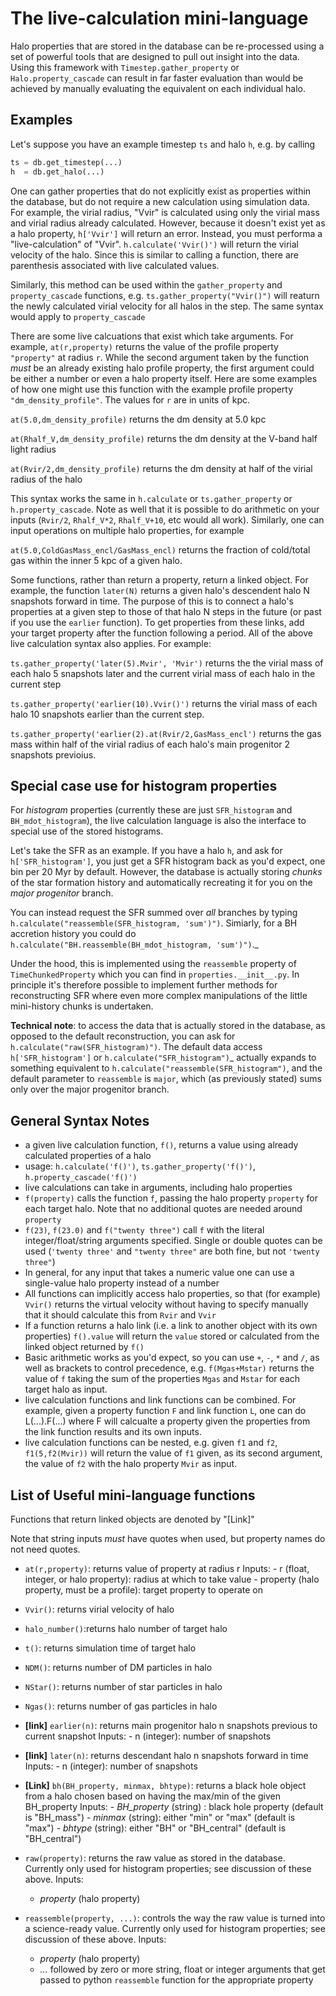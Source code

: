 The live-calculation mini-language
==================================

Halo properties that are stored in the database can be re-processed using a set of powerful tools that are designed to pull out insight into the data. Using this framework with `Timestep.gather_property` or `Halo.property_cascade` can result in far faster evaluation than would be achieved by manually evaluating the equivalent on each individual halo.

Examples
--------

Let's suppose you have an example timestep `ts` and halo `h`, e.g. by calling

```python
ts = db.get_timestep(...)
h  = db.get_halo(...)
```

One can gather properties that do not explicitly exist as properties within the database, but do not require a new calculation using simulation data. For example, the virial radius, "Vvir" is calculated using only the virial mass and virial radius already calculated. However, because it doesn't exist yet as a halo property, `h['Vvir']` will return an error. Instead, you must performa a "live-calculation" of "Vvir". `h.calculate('Vvir()')` will return the virial velocity of the halo. Since this is similar to calling a function, there are parenthesis associated with live calculated values.

Similarly, this method can be used within the `gather_property` and `property_cascade` functions, e.g. `ts.gather_property("Vvir()")` will reaturn the newly calculated virial velocity for all halos in the step. The same syntax would apply to `property_cascade`

There are some live calcuations that exist which take arguments. For example, `at(r,property)` returns the value of the profile property `"property"` at radius `r`. While the second argument taken by the function *must* be an already existing halo profile property, the first argument could be either a number or even a halo property itself. Here are some examples of how one might use this function with the example profile property `"dm_density_profile"`. The values for `r` are in units of kpc.

`at(5.0,dm_density_profile)` returns the dm density at 5.0 kpc

`at(Rhalf_V,dm_density_profile)` returns the dm density at the V-band half light radius

`at(Rvir/2,dm_density_profile)` returns the dm density at half of the virial radius of the halo


This syntax works the same in `h.calculate` or `ts.gather_property` or `h.property_cascade`. Note as well that it is possible to do arithmetic on your inputs (`Rvir/2`, `Rhalf_V*2`, `Rhalf_V+10`, etc would all work). Similarly, one can input operations on multiple halo properties, for example

`at(5.0,ColdGasMass_encl/GasMass_encl)` returns the fraction of cold/total gas within the inner 5 kpc of a given halo.

Some functions, rather than return a property, return a linked object. For example, the function `later(N)` returns a given halo's descendent halo N snapshots forward in time. The purpose of this is to connect a halo's properties at a given step to those of that halo N steps in the future (or past if you use the `earlier` function). To get properties from these links, add your target property after the function following a period. All of the above live calculation syntax also applies. For example:

`ts.gather_property('later(5).Mvir', 'Mvir')` returns the the virial mass of each halo 5 snapshots later and the current virial mass of each halo in the current step

`ts.gather_property('earlier(10).Vvir()')` returns the virial mass of each halo 10 snapshots earlier than the current step.

`ts.gather_property('earlier(2).at(Rvir/2,GasMass_encl')` returns the gas mass within half of the virial radius of each halo's main progenitor 2 snapshots previoius.


Special case use for histogram properties
-----------------------------------------

For *histogram* properties (currently these are just `SFR_histogram` and `BH_mdot_histogram`), the live calculation language is also the interface to special use of the stored histograms.

Let's take the SFR as an example. If you have a halo `h`, and ask for `h['SFR_histogram']`, you just get a SFR histogram back as you'd expect, one bin per 20 Myr by default. However, the database is actually storing *chunks* of the star formation history and automatically recreating it for you on the *major progenitor* branch.
 
You can instead request the SFR summed over *all* branches by typing `h.calculate("reassemble(SFR_histogram, 'sum')")`. Simiarly, for a BH accretion history you could do `h.calculate("BH.reassemble(BH_mdot_histogram, 'sum')")`._

Under the hood, this is implemented using the `reassemble` property of `TimeChunkedProperty` which you can find in `properties.__init__.py`. In principle it's therefore possible to implement further methods for reconstructing SFR where even more complex manipulations of the little mini-history chunks is undertaken.

**Technical note**: to access the data that is actually stored in the database, as opposed to the default reconstruction, you can ask for `h.calculate("raw(SFR_histogram)")`. The default data access `h['SFR_histogram']` or `h.calculate("SFR_histogram")`_ actually expands to something equivalent to `h.calculate("reassemble(SFR_histogram")`, and the default parameter to `reassemble` is `major`, which (as previously stated) sums only over the major progenitor branch.

General Syntax Notes
------------
- a given live calculation function, `f()`, returns a value using already calculated properties of a halo
- usage: `h.calculate('f()')`, `ts.gather_property('f()')`, `h.property_cascade('f()')`
- live calculations can take in arguments, including halo properties
- `f(property)` calls the function `f`, passing the halo property `property` for each target halo. Note that no additional quotes are needed around `property`
- `f(23)`, `f(23.0)` and `f("twenty three")` call `f` with the literal integer/float/string arguments specified. Single or double quotes can be used (`'twenty three'` and `"twenty three"` are both fine, but not `'twenty three"`)
- In general, for any input that takes a numeric value one can use a single-value halo property instead of a number
- All functions can implicitly access halo properties, so that (for example) `Vvir()` returns the virtual velocity without having to specify manually that it should calculate this from `Rvir` and `Vvir`
- If a function returns a halo link (i.e. a link to another object with its own properties) `f().value` will return the `value` stored or calculated from the linked object returned by `f()`
- Basic arithmetic works as you'd expect, so you can use `+`, `-`, `*` and `/`, as well as brackets to control precedence, e.g. `f(Mgas+Mstar)` returns the value of `f` taking the sum of the properties `Mgas` and `Mstar` for each target halo as input.
- live calculation functions and link functions can be combined. For example, given a property function `F` and link function `L`, one can do L(...).F(...) where F will calcualte a property given the properties from the link function results and its own inputs.
- live calculation functions can be nested, e.g. given `f1` and `f2`, `f1(5,f2(Mvir))` will return the value of `f1` given, as its second argument, the value of `f2` with the halo property `Mvir` as input.

List of Useful mini-language functions
--------------------------------------
Functions that return linked objects are denoted by "[Link]"

Note that string inputs *must* have quotes when used, but property names do not need quotes.

* `at(r,property)`: returns value of property at radius r
    Inputs:
        - r (float, integer, or halo property): radius at which to take value
        - property (halo property, must be a profile): target property to operate on
        
  
* `Vvir()`: returns virial velocity of halo
* `halo_number()`:returns halo number of target halo
* `t()`: returns simulation time of target halo
* `NDM()`: returns number of DM particles in halo
* `NStar()`: returns number of star particles in halo
* `Ngas()`: returns number of gas particles in halo
*  **[link]** `earlier(n)`: returns main progenitor halo n snapshots previous to current snapshot
    Inputs:
        - n (integer): number of snapshots
* **[link]** `later(n)`: returns descendant halo n snapshots forward in time 
    Inputs:
        - n (integer): number of snapshots
 
* **[Link]** `bh(BH_property, minmax, bhtype)`: returns a black hole object from a halo chosen based on having the max/min of the given BH_property 
   Inputs:
       - *BH_property* (string) : black hole property (default is "BH_mass")
       - *minmax* (string): either "min" or "max" (default is "max")
       - *bhtype* (string): either "BH" or "BH_central" (default is "BH_central")

* `raw(property)`: returns the raw value as stored in the database. Currently only used for histogram properties; see discussion of these above.
  Inputs:
     - *property* (halo property)
     
* `reassemble(property, ...)`: controls the way the raw value is turned into a science-ready value. Currently only used for histogram properties; see discussion of these above.
    Inputs:
     - *property* (halo property)
     - *...* followed by zero or more string, float or integer arguments that get passed to python `reassemble` function for the appropriate property


